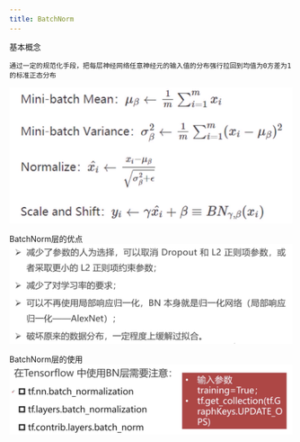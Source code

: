 ```yaml
---
title: BatchNorm
---
```


基本概念
    
    通过一定的规范化手段，把每层神经网络任意神经元的输入值的分布强行拉回到均值为0方差为1的标准正态分布
    
![](../../img/BatchNorm.png)

BatchNorm层的优点
![](../../img/BatchNorm层的优点.png)

BatchNorm层的使用
![](../../img/tensorflow使用BatchNorm层.png)